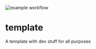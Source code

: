 ![example workflow](https://github.com/la-fourier/template/actions/workflows/main.yml/badge.svg)



# template
A template with dev stuff for all purposes

